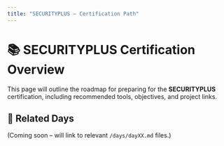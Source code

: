 ```yaml
---
title: "SECURITYPLUS – Certification Path"
---
```


# 📚 SECURITYPLUS Certification Overview

This page will outline the roadmap for preparing for the **SECURITYPLUS** certification, including recommended tools, objectives, and project links.

## 🔗 Related Days

(Coming soon – will link to relevant `/days/dayXX.md` files.)
